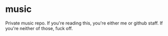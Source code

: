 # music
Private music repo. If you're reading this, you're either me or github staff.
If you're neither of those, fuck off.
